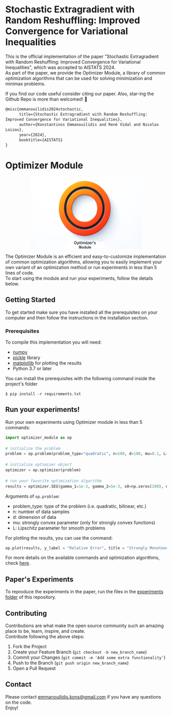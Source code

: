 # Stochastic Extragradient with Random Reshuffling: Improved Convergence for Variational Inequalities

This is the official implementation of the paper "Stochastic Extragradient with Random Reshuffling: Improved Convergence for Variational Inequalities", which was accepted to AISTATS 2024.   
As part of the paper, we provide the Optimizer Module, a library of common optimization algorithms that can be used for solving minimization and minimax problems. 

If you find our code useful consider citing our paper. Also, star-ing the Github Repo is more than welcomed! 🌟

```
@misc{emmanouilidis2024stochastic,
      title={Stochastic Extragradient with Random Reshuffling: Improved Convergence for Variational Inequalities}, 
      author={Konstantinos Emmanouilidis and René Vidal and Nicolas Loizou},
      year={2024},
      booktitle={AISTATS}
}
```

# Optimizer Module 
<!-- GETTING STARTED -->
<p align="center">
  <img src="op_logo.png" alt="Logo" width="350" height="225" align="center">
</p>

The Optimizer Module is an efficient and easy-to-customize implementation of common optimization algorithms, allowing you to easily implement your own variant of an optimization method or run experiments in less than 5 lines of code.   
To start using the module and run your experiments, follow the details below.


## Getting Started
To get started make sure you have installed all the prerequisites on your computer and then follow the instructions in the installation section.

### Prerequisites
To compile this implementation you will need:
- [numpy](https://numpy.org/install/)
- [pickle](https://docs.python.org/3/library/pickle.html) library
- [matplotlib](https://matplotlib.org/) for plotting the results
- Python 3.7 or later

You can install the prerequisites with the following command inside the project's folder
```
$ pip install -r requirements.txt
```

## Run your experiments!
Run your own experiments using Optimizer module in less than 5 commands:

```python
import optimizer_module as op

# initialize the problem
problem = op.problem(problem_type="quadratic", n=100, d=100, mu=0.1, L=10)

# initialize optimizer object  
optimizer = op.optimizer(problem)

# run your favorite optimization algorithm
results = optimizer.SEG(gamma_1=1e-3, gamma_2=5e-3, x0=np.zeros(200), n_iter=10**6, trials=10, rr=True)
```
Arguments of ```op.problem```:
* problem_type: type of the problem (i.e. quadratic, bilinear, etc.)
* n: number of data samples
* d: dimension of data
* mu: strongly convex parameter (only for strongly convex functions)
* L: Lipschitz parameter for smooth problems  

For plotting the results, you can use the command:  
```python
op.plot(results, y_label = "Relative Error", title = "Strongly Monotone Game")
```

For more details on the available commands and optimization algorithms, check [here](https://github.com/emmanouilidisk/Stochastic-ExtraGradient-with-Random-Reshuffling/tree/main/docs). 

<!-- Experiments from paper -->
## Paper's Experiments

To reproduce the experiments in the paper, run the files in the [experiments folder](https://github.com/emmanouilidisk/Stochastic-ExtraGradient-with-RR/tree/main/experiments) of this repository.

<!-- CONTRIBUTING -->
## Contributing

Contributions are what make the open source community such an amazing place to be, learn, inspire, and create.  
Contribute following the above steps:

1. Fork the Project
2. Create your Feature Branch (`git checkout -b new_branch_name`)
3. Commit your Changes (`git commit -m 'Add some extra functionality'`)
4. Push to the Branch (`git push origin new_branch_name`)
5. Open a Pull Request  


<!-- CONTACT -->
## Contact

Please contact emmanouilidis.kons@gmail.com if you have any questions on the code.   
Enjoy!

